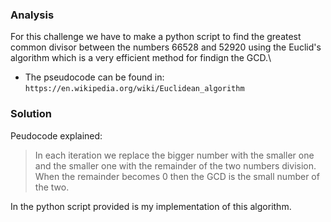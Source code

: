 ### Analysis
For this challenge we have to make a python script to find the greatest common divisor between the numbers 66528 and 52920 using the Euclid's algorithm which is a very efficient method for findign the GCD.\
* The pseudocode can be found in: `https://en.wikipedia.org/wiki/Euclidean_algorithm`

### Solution
Peudocode explained:
>In each iteration we replace the bigger number with the smaller one and the smaller one with the remainder of the two numbers division. When the remainder becomes 0 then the GCD is the small number of the two.

In the python script provided is my implementation of this algorithm.
